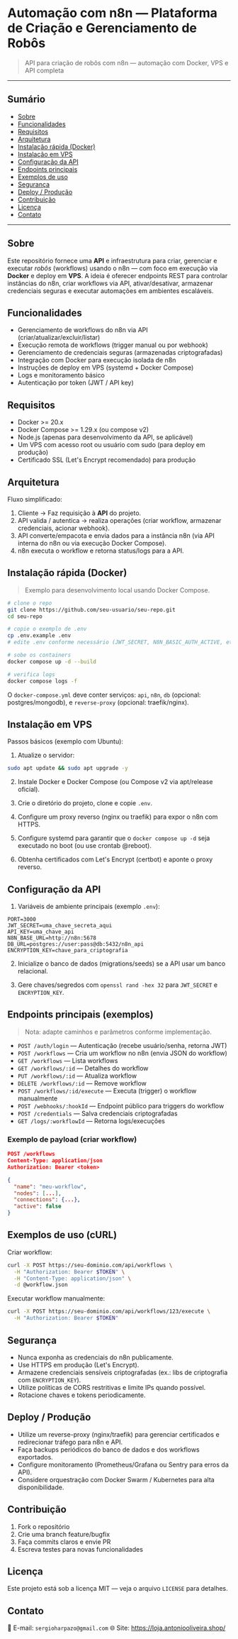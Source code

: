 # Automação com n8n — Plataforma de Criação e Gerenciamento de Robôs


> API para criação de robôs com n8n — automação com Docker, VPS e API completa

---

## Sumário

* [Sobre](#sobre)
* [Funcionalidades](#funcionalidades)
* [Requisitos](#requisitos)
* [Arquitetura](#arquitetura)
* [Instalação rápida (Docker)](#instalacao-rapida-docker)
* [Instalação em VPS](#instalacao-em-vps)
* [Configuração da API](#configuracao-da-api)
* [Endpoints principais](#endpoints-principais)
* [Exemplos de uso](#exemplos-de-uso)
* [Segurança](#seguranca)
* [Deploy / Produção](#deploy--producao)
* [Contribuição](#contribuicao)
* [Licença](#licenca)
* [Contato](#contato)

---

## Sobre

Este repositório fornece uma **API** e infraestrutura para criar, gerenciar e executar *robôs* (workflows) usando o n8n — com foco em execução via **Docker** e deploy em **VPS**. A ideia é oferecer endpoints REST para controlar instâncias do n8n, criar workflows via API, ativar/desativar, armazenar credenciais seguras e executar automações em ambientes escaláveis.

## Funcionalidades

* Gerenciamento de workflows do n8n via API (criar/atualizar/excluir/listar)
* Execução remota de workflows (trigger manual ou por webhook)
* Gerenciamento de credenciais seguras (armazenadas criptografadas)
* Integração com Docker para execução isolada de n8n
* Instruções de deploy em VPS (systemd + Docker Compose)
* Logs e monitoramento básico
* Autenticação por token (JWT / API key)

## Requisitos

* Docker >= 20.x
* Docker Compose >= 1.29.x (ou compose v2)
* Node.js (apenas para desenvolvimento da API, se aplicável)
* Um VPS com acesso root ou usuário com sudo (para deploy em produção)
* Certificado SSL (Let's Encrypt recomendado) para produção

## Arquitetura

Fluxo simplificado:

1. Cliente -> Faz requisição à **API** do projeto.
2. API valida / autentica -> realiza operações (criar workflow, armazenar credenciais, acionar webhook).
3. API converte/empacota e envia dados para a instância n8n (via API interna do n8n ou via execução Docker Compose).
4. n8n executa o workflow e retorna status/logs para a API.

## Instalação rápida (Docker)

> Exemplo para desenvolvimento local usando Docker Compose.

```bash
# clone o repo
git clone https://github.com/seu-usuario/seu-repo.git
cd seu-repo

# copie o exemplo de .env
cp .env.example .env
# edite .env conforme necessário (JWT_SECRET, N8N_BASIC_AUTH_ACTIVE, etc.)

# sobe os containers
docker compose up -d --build

# verifica logs
docker compose logs -f
```

O `docker-compose.yml` deve conter serviços: `api`, `n8n`, `db` (opcional: postgres/mongodb), e `reverse-proxy` (opcional: traefik/nginx).

## Instalação em VPS

Passos básicos (exemplo com Ubuntu):

1. Atualize o servidor:

```bash
sudo apt update && sudo apt upgrade -y
```

2. Instale Docker e Docker Compose (ou Compose v2 via apt/release oficial).

3. Crie o diretório do projeto, clone e copie `.env`.

4. Configure um proxy reverso (nginx ou traefik) para expor o n8n com HTTPS.

5. Configure systemd para garantir que o `docker compose up -d` seja executado no boot (ou use crontab @reboot).

6. Obtenha certificados com Let's Encrypt (certbot) e aponte o proxy reverso.

## Configuração da API

1. Variáveis de ambiente principais (exemplo `.env`):

```
PORT=3000
JWT_SECRET=uma_chave_secreta_aqui
API_KEY=uma_chave_api
N8N_BASE_URL=http://n8n:5678
DB_URL=postgres://user:pass@db:5432/n8n_api
ENCRYPTION_KEY=chave_para_criptografia
```

2. Inicialize o banco de dados (migrations/seeds) se a API usar um banco relacional.

3. Gere chaves/segredos com `openssl rand -hex 32` para `JWT_SECRET` e `ENCRYPTION_KEY`.

## Endpoints principais (exemplos)

> Nota: adapte caminhos e parâmetros conforme implementação.

* `POST /auth/login` — Autenticação (recebe usuário/senha, retorna JWT)
* `POST /workflows` — Cria um workflow no n8n (envia JSON do workflow)
* `GET /workflows` — Lista workflows
* `GET /workflows/:id` — Detalhes do workflow
* `PUT /workflows/:id` — Atualiza workflow
* `DELETE /workflows/:id` — Remove workflow
* `POST /workflows/:id/execute` — Executa (trigger) o workflow manualmente
* `POST /webhooks/:hookId` — Endpoint público para triggers do workflow
* `POST /credentials` — Salva credenciais criptografadas
* `GET /logs/:workflowId` — Retorna logs/execuções

### Exemplo de payload (criar workflow)

```json
POST /workflows
Content-Type: application/json
Authorization: Bearer <token>

{
  "name": "meu-workflow",
  "nodes": [...],
  "connections": {...},
  "active": false
}
```

## Exemplos de uso (cURL)

Criar workflow:

```bash
curl -X POST https://seu-dominio.com/api/workflows \
  -H "Authorization: Bearer $TOKEN" \
  -H "Content-Type: application/json" \
  -d @workflow.json
```

Executar workflow manualmente:

```bash
curl -X POST https://seu-dominio.com/api/workflows/123/execute \
  -H "Authorization: Bearer $TOKEN"
```

## Segurança

* Nunca exponha as credenciais do n8n publicamente.
* Use HTTPS em produção (Let's Encrypt).
* Armazene credenciais sensíveis criptografadas (ex.: libs de criptografia com `ENCRYPTION_KEY`).
* Utilize políticas de CORS restritivas e limite IPs quando possível.
* Rotacione chaves e tokens periodicamente.

## Deploy / Produção

* Utilize um reverse-proxy (nginx/traefik) para gerenciar certificados e redirecionar tráfego para n8n e API.
* Faça backups periódicos do banco de dados e dos workflows exportados.
* Configure monitoramento (Prometheus/Grafana ou Sentry para erros da API).
* Considere orquestração com Docker Swarm / Kubernetes para alta disponibilidade.

## Contribuição

1. Fork o repositório
2. Crie uma branch feature/bugfix
3. Faça commits claros e envie PR
4. Escreva testes para novas funcionalidades

## Licença

Este projeto está sob a licença MIT — veja o arquivo `LICENSE` para detalhes.

## Contato

📧 E-mail: `sergioharpazo@gmail.com`
🌐 Site: https://loja.antoniooliveira.shop/

